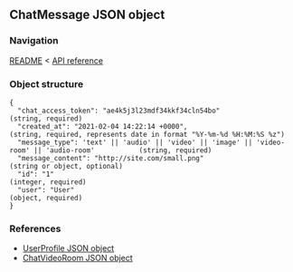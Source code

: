## ChatMessage JSON object

### Navigation
[README](../../README.md)
<
[API reference](../api_reference.md)

### Object structure
```
{
  "chat_access_token": "ae4k5j3l23mdf34kkf34cln54bo"                            (string, required)
  "created_at": "2021-02-04 14:22:14 +0000",                                    (string, required, represents date in format "%Y-%m-%d %H:%M:%S %z")
  "message_type": 'text' || 'audio' || 'video' || 'image' || 'video-room' || 'audio-room'           (string, required)
  "message_content": "http://site.com/small.png"                                (string or object, optional)
  "id": "1"                                                                     (integer, required)
  "user": "User"                                                                (object, required)
}
```

### References
- [UserProfile JSON object](./user_profile.md)
- [ChatVideoRoom JSON object](./chat_video_room.md)
